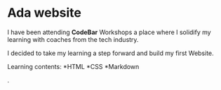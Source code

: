 
# Ada website 

I have been attending **CodeBar** Workshops a place where I solidify my learning  with coaches from the tech industry.

I decided to take my learning a step forward and build my first Website.

Learning contents:
*HTML
*CSS
*Markdown

.


